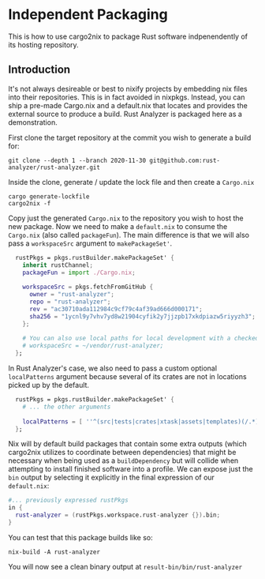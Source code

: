 # Independent Packaging

This is how to use cargo2nix to package Rust software indpenendently of its
hosting repository.

## Introduction

It's not always desireable or best to nixify projects by embedding nix files
into their repositories. This is in fact avoided in nixpkgs. Instead, you can
ship a pre-made Cargo.nix and a default.nix that locates and provides the
external source to produce a build.  Rust Analyzer is packaged here as a
demonstration.

First clone the target repository at the commit you wish to generate a build
for:

```shell
git clone --depth 1 --branch 2020-11-30 git@github.com:rust-analyzer/rust-analyzer.git 
```

Inside the clone, generate / update the lock file and then create a `Cargo.nix`

```shell
cargo generate-lockfile
cargo2nix -f
```

Copy just the generated `Cargo.nix` to the repository you wish to host the new
package. Now we need to make a `default.nix` to consume the `Cargo.nix` (also
called `packageFun`). The main difference is that we will also pass a
`workspaceSrc` argument to `makePackageSet'`.

```nix
  rustPkgs = pkgs.rustBuilder.makePackageSet' {
    inherit rustChannel;
    packageFun = import ./Cargo.nix;
    
    workspaceSrc = pkgs.fetchFromGitHub {
      owner = "rust-analyzer";
      repo = "rust-analyzer";
      rev = "ac30710ada112984c9cf79c4af39ad666d000171";
      sha256 = "1ycnl9y7vhv7yd8w21904cyfik2y7jjzpb17xkdpiazw5riyyzh3";
    };
    
    # You can also use local paths for local development with a checked out copy
    # workspaceSrc = ~/vendor/rust-analyzer;
  };

```

In Rust Analyzer's case, we also need to pass a custom optional `localPatterns`
argument because several of its crates are not in locations picked up by the
default.

```nix
  rustPkgs = pkgs.rustBuilder.makePackageSet' {
    # ... the other arguments
  
    localPatterns = [ ''^(src|tests|crates|xtask|assets|templates)(/.*)?'' ''[^/]*\.(rs|toml)$'' ];
  };
```

Nix will by default build packages that contain some extra outputs (which
cargo2nix utilizes to coordinate between dependencies) that might be necessary
when being used as a `buildDependency` but will collide when attempting to
install finished software into a profile. We can expose just the `bin` output by
selecting it explicitly in the final expression of our `default.nix`:

```nix
#... previously expressed rustPkgs
in {
  rust-analyzer = (rustPkgs.workspace.rust-analyzer {}).bin;
}
```

You can test that this package builds like so:

```
nix-build -A rust-analyzer
```

You will now see a clean binary output at `result-bin/bin/rust-analyzer`
